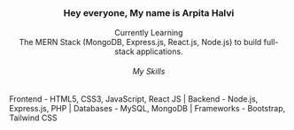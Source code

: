 ## <h3 align="center">Hey everyone, My name is Arpita Halvi</h3>
<p align="center">Currently Learning </br> The MERN Stack (MongoDB, Express.js, React.js, Node.js) to build full-stack applications.</p>

<!--
**ArpitaHalvi/ArpitaHalvi** is a ✨ _special_ ✨ repository because its `README.md` (this file) appears on your GitHub profile.

Here are some ideas to get you started:

- 🔭 I’m currently working on ...
- 🌱 I’m currently learning ...
- 👯 I’m looking to collaborate on ...
- 🤔 I’m looking for help with ...
- 💬 Ask me about ...
- 📫 How to reach me: ...
- 😄 Pronouns: ...
- ⚡ Fun fact: ...
-->
<h6 align="center">My Skills</h6>
<p>Frontend - HTML5, CSS3, JavaScript, React JS | Backend - Node.js, Express.js, PHP | Databases - MySQL, MongoDB | Frameworks - Bootstrap, Tailwind CSS</p>
